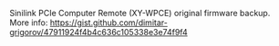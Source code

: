Sinilink PCIe Computer Remote (XY-WPCE) original firmware backup.  
More info: https://gist.github.com/dimitar-grigorov/47911924f4b4c636c105338e3e74f9f4  